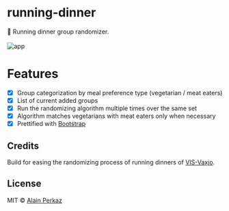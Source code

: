 # running-dinner
:fork_and_knife:  Running dinner group randomizer.
</br></br>
![app](https://cloud.githubusercontent.com/assets/16224847/25619931/e742a634-2f4c-11e7-9770-c69a9ff791f1.PNG)
# Features
- [X] Group categorization by meal preference type (vegetarian / meat eaters)
- [X] List of current added groups
- [X] Run the randomizing algorithm multiple times over the same set
- [X] Algorithm matches vegetarians with meat eaters only when necessary
- [X] Prettified with [Bootstrap](http://getbootstrap.com/)

## Credits

Build for easing the randomizing process of running dinners of [VIS-Vaxjo](http://www.visesn.org/what-vis).

## License
MIT © [Alain Perkaz](https://aperkaz.github.io)
